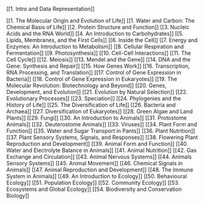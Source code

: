 [[1. Intro and Data Representation]]

[[1. The Molecular Origin and Evolution of Life]]
[[1. Water and Carbon: The Chemical Basis of Life]]
[[2. Protein Structure and Function]]
[[3. Nucleic Acids and the RNA World]]
[[4. An Introduction to Carbohydrates]]
[[5. Lipids, Membranes, and the First Cells]]
[[6. Inside the Cell]]
[[7. Energy and Enzymes: An Introduction to Metabolism]]
[[8. Cellular Respiration and Fermentation]]
[[9. Photosynthesis]]
[[10. Cell-Cell Interactions]]
[[11. The Cell Cycle]]
[[12. Meiosis]]
[[13. Mendel and the Gene]]
[[14. DNA and the Gene: Synthesis and Repair]]
[[15. How Genes Work]]
[[16. Transcription, RNA Processing, and Translation]]
[[17. Control of Gene Expression in Bacteria]]
[[18. Control of Gene Expression in Eukaryotes]]
[[19. The Molecular Revolution: Biotechnology and Beyond]]
[[20. Genes, Development, and Evolution]]
[[21. Evolution by Natural Selection]]
[[22. Evolutionary Processes]]
[[23. Speciation]]
[[24. Phylogenies and the History of Life]]
[[25. The Diversification of Life]]
[[26. Bacteria and Archaea]]
[[27. Diversification of Eukaryotes]]
[[28. Green Algae and Land Plants]]
[[29. Fungi]]
[[30. An Introduction to Animals]]
[[31. Protostome Animals]]
[[32. Deuterostome Animals]]
[[33. Viruses]]
[[34. Plant Form and Function]]
[[35. Water and Sugar Transport in Pants]]
[[36. Plant Nutrition]]
[[37. Plant Sensory Systems, Signals, and Responses]]
[[38. Flowering Plant Reproduction and Development]]
[[39. Animal Form and Function]]
[[40. Water and Electrolyte Balance in Animals]]
[[41. Animal Nutrition]]
[[42. Gas Exchange and Circulation]]
[[43. Animal Nervous Systems]]
[[44. Animals Sensory Systems]]
[[45. Animal Movement]]
[[46. Chemical Signals in Animals]]
[[47. Animal Reproduction and Development]]
[[48. The Immune System in Animals]]
[[49. An Introduction to Ecology]]
[[50. Behavioural Ecology]]
[[51. Population Ecology]]
[[52. Community Ecology]]
[[53. Ecosystems and Global Ecology]]
[[54. Biodiversity and Conservation Biology]]